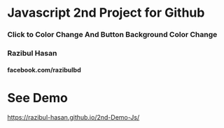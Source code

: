 # Javascript 2nd Project for Github

### Click to Color Change And Button Background Color Change

###  Razibul Hasan

#### facebook.com/razibulbd


# See Demo 
https://razibul-hasan.github.io/2nd-Demo-Js/
